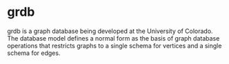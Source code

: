 # grdb

grdb is a graph database being developed at the University of Colorado.  The database model defines a normal
form as the basis of graph database operations that restricts graphs to a single schema for vertices and a
single schema for edges.
